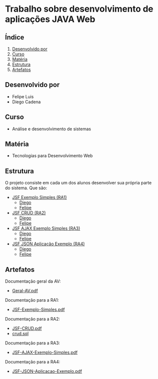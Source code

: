 # Trabalho sobre desenvolvimento de aplicações JAVA Web

## Índice
1. [Desenvolvido por](#desenvolvido-por)
2. [Curso](#curso)
3. [Matéria](#matéria)
4. [Estrutura](#estrutura)
5. [Artefatos](#artefatos)

## Desenvolvido por
- Felipe Luis
- Diego Cadena

## Curso
- Análise e desenvolvimento de sistemas

## Matéria
- Tecnologias para Desenvolvimento Web

## Estrutura
O projeto consiste em cada um dos alunos desenvolver sua própria parte do sistema. Que são:

- [JSF Exemplo Simples (RA1)](https://github.com/felipelssilva/pucpr-twd-group-control-version/tree/main/JSF-Exemplo-Simples)
    - [Diego](https://github.com/felipelssilva/pucpr-twd-group-control-version/tree/main/JSF-Exemplo-Simples/Diego)
    - [Felipe](https://github.com/felipelssilva/pucpr-twd-group-control-version/tree/main/JSF-Exemplo-Simples/Felipe)
- [JSF CRUD (RA2)](https://github.com/felipelssilva/pucpr-twd-group-control-version/tree/main/JSF-CRUD)
    - [Diego](https://github.com/felipelssilva/pucpr-twd-group-control-version/tree/main/JSF-CRUD/Diego)
    - [Felipe](https://github.com/felipelssilva/pucpr-twd-group-control-version/tree/main/JSF-CRUD/Felipe)
- [JSF AJAX Exemplo Simples (RA3)](https://github.com/felipelssilva/pucpr-twd-group-control-version/tree/main/JSF-AJAX-Exemplo-Simples)
    - [Diego](https://github.com/felipelssilva/pucpr-twd-group-control-version/tree/main/JSF-AJAX-Exemplo-Simples/Diego)
    - [Felipe](https://github.com/felipelssilva/pucpr-twd-group-control-version/tree/main/JSF-AJAX-Exemplo-Simples/Felipe)
- [JSF JSON Aplicação Exemplo (RA4)](https://github.com/felipelssilva/pucpr-twd-group-control-version/tree/main/JSF-JSON-Aplicacao-Exemplo)
    - [Diego](https://github.com/felipelssilva/pucpr-twd-group-control-version/tree/main/JSF-JSON-Aplicacao-Exemplo/Diego)
    - [Felipe](https://github.com/felipelssilva/pucpr-twd-group-control-version/tree/main/JSF-JSON-Aplicacao-Exemplo/Felipe)

## Artefatos

Documentação geral da AV: 
- [Geral-AV.pdf](https://github.com/felipelssilva/pucpr-twd-group-control-version/tree/main/documentacao/Geral-AV.pdf)

Documentação para a RA1:
- [JSF-Exemplo-Simples.pdf](https://github.com/felipelssilva/pucpr-twd-group-control-version/tree/main/JSF-Exemplo-Simples/documentacao/JSF-Exemplo-Simples.pdf)

Documentação para a RA2:
- [JSF-CRUD.pdf](https://github.com/felipelssilva/pucpr-twd-group-control-version/tree/main/JSF-CRUD/documentacao/JSF-CRUD.pdf)
- [crud.sql](https://github.com/felipelssilva/pucpr-twd-group-control-version/tree/main/JSF-CRUD/documentacao/crud.sql)

Documentação para a RA3:
- [JSF-AJAX-Exemplo-Simples.pdf](https://github.com/felipelssilva/pucpr-twd-group-control-version/tree/main/JSF-AJAX-Exemplo-Simples/documentacao/JSF-AJAX-Exemplo-Simples.pdf)

Documentação para a RA4:
- [JSF-JSON-Aplicacao-Exemplo.pdf](https://github.com/felipelssilva/pucpr-twd-group-control-version/tree/main/JSF-JSON-Aplicacao-Exemplo/documentacao/JSF-JSON-Aplicacao-Exemplo.pdf)

